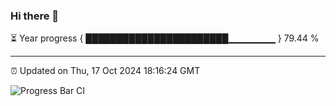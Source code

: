 ### Hi there 👋

⏳ Year progress { ███████████████████████▁▁▁▁▁▁▁ } 79.44 %

---

⏰ Updated on Thu, 17 Oct 2024 18:16:24 GMT

![Progress Bar CI](https://github.com/liununu/liununu/workflows/Progress%20Bar%20CI/badge.svg)
